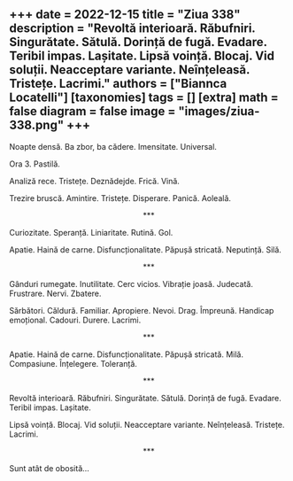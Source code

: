
+++
date = 2022-12-15
title = "Ziua 338"
description = "Revoltă interioară. Răbufniri. Singurătate. Sătulă. Dorință de fugă. Evadare. Teribil impas. Lașitate. Lipsă voință. Blocaj. Vid soluții. Neacceptare variante. Neînțeleasă. Tristețe. Lacrimi."
authors = ["Biannca Locatelli"]
[taxonomies]
tags = []
[extra]
math = false
diagram = false
image = "images/ziua-338.png"
+++
---

Noapte densă. Ba zbor, ba cădere. Imensitate. Universal.

Ora 3. Pastilă.

Analiză rece. Tristețe. Deznădejde. Frică. Vină.

Trezire bruscă. Amintire. Tristețe. Disperare. Panică. Aoleală.

<p style="text-align: center;">***</p>

Curiozitate. Speranță. Liniaritate. Rutină. Gol.

Apatie. Haină de carne. Disfuncționalitate. Păpușă stricată. Neputință. Silă.

<p style="text-align: center;">***</p>

Gânduri rumegate. Inutilitate. Cerc vicios. Vibrație joasă. Judecată. Frustrare. Nervi. Zbatere.

Sărbători. Căldură. Familiar. Apropiere. Nevoi. Drag. Împreună. Handicap emoțional. Cadouri. Durere. Lacrimi.

<p style="text-align: center;">***</p>

Apatie. Haină de carne. Disfuncționalitate. Păpușă stricată. Milă. Compasiune. Înțelegere. Toleranță.

<p style="text-align: center;">***</p>

Revoltă interioară. Răbufniri. Singurătate. Sătulă. Dorință de fugă. Evadare. Teribil impas. Lașitate.

Lipsă voință. Blocaj. Vid soluții. Neacceptare variante. Neînțeleasă. Tristețe. Lacrimi.

<p style="text-align: center;">***</p>

Sunt atât de obosită…
